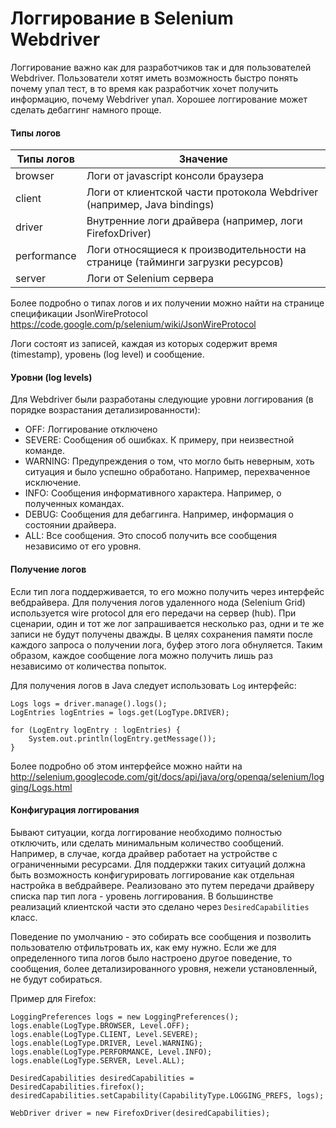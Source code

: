 # Логгирование в Selenium Webdriver
Логгирование важно как для разработчиков так и для пользователей Webdriver. Пользователи хотят иметь возможность быстро понять почему упал тест, в то время как разработчик хочет получить информацию, почему Webdriver упал. Хорошее логгирование может сделать дебаггинг намного проще.

#### Типы логов
| Типы логов | Значение |
| -- | -- |
| browser | Логи от javascript консоли браузера |
| client | Логи от клиентской части протокола Webdriver (например, Java bindings) |
| driver | Внутренние логи драйвера (например, логи FirefoxDriver) |
| performance | Логи относящиеся к производительности на странице (тайминги загрузки ресурсов) |
| server | Логи от Selenium сервера |

Более подробно о типах логов и их получении можно найти на странице спецификации JsonWireProtocol https://code.google.com/p/selenium/wiki/JsonWireProtocol 

Логи состоят из записей, каждая из которых содержит время (timestamp), уровень (log level) и сообщение.
#### Уровни (log levels)
Для Webdriver были разработаны следующие уровни логгирования (в порядке возрастания детализированности):
* OFF: Логгирование отключено
* SEVERE: Сообщения об ошибках. К примеру, при неизвестной команде.
* WARNING: Предупреждения о том, что могло быть неверным, хоть ситуация и было успешно обработано. Например, перехваченное исключение.
* INFO: Сообщения информативного характера. Например, о полученных командах.
* DEBUG: Сообщения для дебаггинга. Например, информация о состоянии драйвера.
* ALL: Все сообщения. Это способ получить все сообщения независимо от его уровня.

#### Получение логов

Если тип лога поддерживается, то его можно получить через интерфейс вебдрайвера. Для получения логов удаленного нода (Selenium Grid) используется wire protocol для его передачи на сервер (hub).
При сценарии, один и тот же лог запрашивается несколько раз, одни и те же записи не будут получены дважды. В целях сохранения памяти после каждого запроса о получении лога, буфер этого лога обнуляется. Таким образом, каждое сообщение лога можно получить лишь раз независимо от количества попыток.

Для получения логов в Java следует использовать <code>Log</code> интерфейс:
```
Logs logs = driver.manage().logs();
LogEntries logEntries = logs.get(LogType.DRIVER);

for (LogEntry logEntry : logEntries) {
    System.out.println(logEntry.getMessage());
}
```
Более подробно об этом интерфейсе можно найти на http://selenium.googlecode.com/git/docs/api/java/org/openqa/selenium/logging/Logs.html

#### Конфигурация логгирования
Бывают ситуации, когда логгирование необходимо полностью отключить, или сделать минимальным количество сообщений. Например, в случае, когда драйвер работает на устройстве с ограниченными ресурсами. Для поддержки таких ситуаций должна быть возможность конфигурировать логгирование как отдельная настройка в вебдрайвере. Реализовано это путем передачи драйверу списка пар тип лога - уровень логгирования. В большинстве реализаций клиентской части это сделано через <code>DesiredCapabilities</code> класс.

Поведение по умолчанию - это собирать все сообщения и позволить пользователю отфильтровать их, как ему нужно. Если же для определенного типа логов было настроено другое поведение, то сообщения, более детализированного уровня, нежели установленный, не будут собираться.

Пример для Firefox:
```
LoggingPreferences logs = new LoggingPreferences();
logs.enable(LogType.BROWSER, Level.OFF);
logs.enable(LogType.CLIENT, Level.SEVERE);
logs.enable(LogType.DRIVER, Level.WARNING);
logs.enable(LogType.PERFORMANCE, Level.INFO);
logs.enable(LogType.SERVER, Level.ALL);

DesiredCapabilities desiredCapabilities = DesiredCapabilities.firefox();
desiredCapabilities.setCapability(CapabilityType.LOGGING_PREFS, logs);

WebDriver driver = new FirefoxDriver(desiredCapabilities);
```

